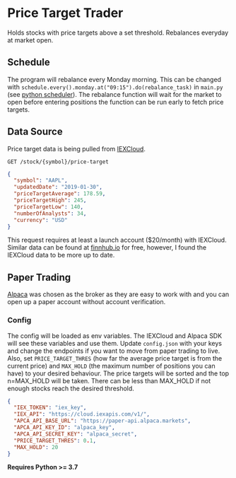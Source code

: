 # Price Target Trader

Holds stocks with price targets above a set threshold. Rebalances everyday at market open.

## Schedule

The program will rebalance every Monday morning. This can be changed with `schedule.every().monday.at("09:15").do(rebalance_task)` in `main.py` (see [python scheduler](https://pypi.org/project/schedule/)). The rebalance function will wait for the market to open before entering positions the function can be run early to fetch price targets.

## Data Source

Price target data is being pulled from [IEXCloud](https://iexcloud.io/docs/api/#price-target).

```
GET /stock/{symbol}/price-target
```

```json
{
  "symbol": "AAPL",
  "updatedDate": "2019-01-30",
  "priceTargetAverage": 178.59,
  "priceTargetHigh": 245,
  "priceTargetLow": 140,
  "numberOfAnalysts": 34,
  "currency": "USD"
}
```

This request requires at least a launch account (\$20/month) with IEXCloud. Similar data can be found at [finnhub.io](https://finnhub.io/docs/api#price-target) for free, however, I found the IEXCloud data to be more up to date.

## Paper Trading

[Alpaca](https://alpaca.markets/) was chosen as the broker as they are easy to work with and you can open up a paper account without account verification.

### Config

The config will be loaded as env variables. The IEXCloud and Alpaca SDK will see these variables and use them. Update `config.json` with your keys and change the endpoints if you want to move from paper trading to live. Also, set `PRICE_TARGET_THRES` (how far the average price target is from the current price) and `MAX_HOLD` (the maximum number of positions you can have) to your desired behaviour. The price targets will be sorted and the top n=MAX_HOLD will be taken. There can be less than MAX_HOLD if not enough stocks reach the desired threshold.

```json
{
  "IEX_TOKEN": "iex_key",
  "IEX_API": "https://cloud.iexapis.com/v1/",
  "APCA_API_BASE_URL": "https://paper-api.alpaca.markets",
  "APCA_API_KEY_ID": "alpaca_key",
  "APCA_API_SECRET_KEY": "alpaca_secret",
  "PRICE_TARGET_THRES": 0.1,
  "MAX_HOLD": 20
}
```

**Requires Python >= 3.7**

